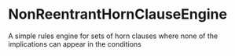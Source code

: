 # NonReentrantHornClauseEngine
A simple rules engine for sets of horn clauses where none of the implications can appear in the conditions
